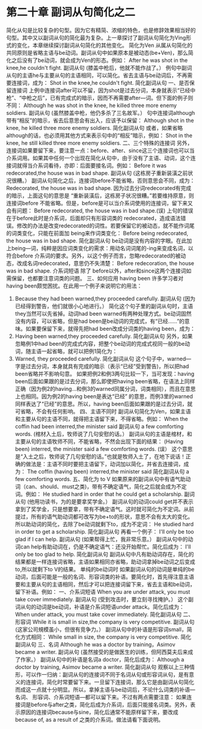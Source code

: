 # 第二十章 副词从句简化之二


简化从句是比较复杂的句型。因为它有精简、浓缩的特色，也是修辞效果相当好的句型。其中又以副词从句的简化最为复杂。上一章探讨了副词从句简化为Ving形式的变化，本章继续探讨副词从句简化的其他变化。
简化为Ven
从属从句简化的共同原则是省略主语与be动词。副词从句中如果原本是被动态(be+Ven)，那么简化之后没有了be动词，就会成为Ven的形态。例如：
After he was shot in the knee,he couldn't fight.
副词从句
(膝盖中枪后，他就不能作战了。）
例句中副词从句的主语he与主要从句的主语相同，可以简化。省去主语与be动词后，不再需要连接词，成为：
Shot in the knee,he couldn't fight.
简化副词从句
一、是否保留连接词
上例中连接词after可以不留，因为shot是过去分词，本身就表示“已经中枪”、“中枪之后”，已有完成式的暗示，因而不再需要after—词。但下面的例子则不同：
Although he was shot in the knee, he killed three more enemy soldiers.
副词从句
(虽然膝盖中枪，他仍多杀了三名故军。）
句中连接词although带有“相反”的暗示，省去后意思会有出入，应该予以保留：
Although shot in the knee, he killed three more enemy soldiers.
简化副词从句
或者，如果省略although的话，也必须用其他方式来表示句中的“相反”暗示，例如：
Shot in the knee, he still killed three more enemy soldiers.
二、三个特殊的连接词
另外，连接词如果要留下来，要注意一点：before、after、since这三个连接词也可以当介系词用。如果其中任何一个出现在简化从句中，由于没有了主语、动词，这个连接词就得当介系词看待，亦即：后面要接名词。例如：
Before it was redecorated,the house was in bad shape.
副词从句
(这栋房子重新装潢之前状况很糟。）
副词从句简化之后，连接词before不能省略，否则意思会不同，成为：
Redecorated, the house was in bad shape.
因为过去分词redecorated有完成的暗示，上面这句的意思是 “重新装潢后，这栋房子状况很糟。”若要维持原意，则连接词before 不能省略。但是，before是可以当介系词使用的连接词，留下来又会有问题：
Before redecorated, the house was in bad shape.(误)
上句的错误在于before此时是介系词，后面却只有形容词类的 redecorated，造成语法错误。修改的办法是改变redecorated的词性。若要保留它的被动态，就不能作词尾的词类变化，只能在前面加 being来作词类变化：
Before being redecorated, the house was in bad shape.
简化副词从句
be动词是没有内容的字眼。在此加上being—词，纯粹是因应词类变化的需求：用动名词词尾的-ing来变成名词，以符合before 介系词的要求。另外，以这个例子而言，忽略redecorated的被动态，改成名词redecorated，意思仍不失清楚：
Before redecoration, the house was in bad shape.
介系词短语
除了 before以外，after和since这两个连接词如需保留，也都要注意词类的问题。
三、如何应用 having been
许多学习者对having been颇觉困扰。在此用一个例子来说明它的用法：
1. Because they had been warned,they proceeded carefully.
副词从句
(因为已经得到警告，他们就很小心地进行。）
简化这个句子里的副词从句时，主语they当然可以先省掉。动词had been warned有两种处理方式。be动词固然没有内容，可以省略，但是had been是be动词的完成式，有“已经……”的意味。如果要保留下来，就得先把had been改成分词类的having been，成为：
2. Having been warned,they proceeded carefully.
简化副词从句
另外，如果忽略例1中had been的完成式内容，把整个be动词的完成式视同一般的be动词，随主语一起省略，就可以把例1简化为：
3. Warned, they proceeded carefully.
简化副词从句
这个句子中，warned—字是过去分词，本身就具有完成的暗示（表示“已经”受到警告)，所以把had been省略并不影响句意。
如果把例2和例3两句比较一下，当可发现：having been后面如果跟的是过去分词，那么即使把having been省略，在语法上同样正确（因为例2的having...和例3的warned同属分词，词类相同），而且在意思上也相同。因为例2的having been是表达“已经” 的意思，而例3里的warned同样表达了“已经”的意思。所以，having been后面如果跟的是过去分词，就可省略，不会有任何影响。
四、主语不同时
副词从句简化为Ven，如果主语和主要从句的主语不同，就得把主语留下来，不得省略。例如：
When the coffin had been interred,the minister said
副词从句
a few comforting words.
(棺材入土后，牧师说了几句安慰的话。）
副词从句的主语是棺材，和主要从句的主语牧师不同，不能省略，不然会出现下面的结果：
(Having been) interred, the minister said a few comforting words. (误）
这个意思是“入土之后，牧师说了几句安慰的话。”也就是牧师入土了，在地下说话！正确的做法是：主语不同时要把主语留下，动词加以简化，并省去连接词，成为：
The coffin (having been) interred,the minister said
简化副词从句
a few comforting words.
五、简化为 to V
如果原来的副词从句中有语气助动词（can、should、must之类)，带有不确定语气，简化之后就会成为不定词。例如：
He studied hard in order that he could get a scholarship.
副词从句
(他用功读书，为的是要拿奖学金。）
副词从句的动词could get并不表示拿到了奖学金，只是想要拿，带有不确定语气。这时就可简化为不定词。从前提过，所有的语气助动词都可改写为be+to的形状，意思不会有太大的变化。所以助动词的简化，去除了be动词就剩下to，成为不定词：
He studied hard in order to get a scholarship.
简化副词从句
再看一个例子：
I'll only be too glad if I can help.
副词从句
(如果帮得上忙，我非常乐意。）
副词从句中的动词can help有助动词在，仍是不确定语气：还没开始帮忙。简化后成为：
I'll only be too glad to help.
简化副词从句
副词从句中凡有助动词存在，简化的结果都是一样连接词省略，主语如果相同亦省略，助动词拿掉be动词之后变成to,所以就剩下to V的结果。
单纯的be动词时
如果副词从句的动词是单纯的be动词，后面可能是一般的名词、形容词类的补语。要简化时，首先得注意主语要和主要从句的主语相同，然后才可以把连接词留下来，省去主语和be动词，留下补语。例如：
一、介系词短语
When you are under attack, you must take cover immediately.
副词从句
(受到攻击时，要立刻寻找掩护。）
这个副词从句的动词是be动词，补语是介系词短语under attack。简化后成为：
When under attack, you must take cover immediately.
简化副词从句
二、形容词
While it is small in size,the company is very competitive.
副词从句
(这家公司規模虽小，但很有竞争力。）
副词从句中的补语是形容词small，简化方式相同：
While small in size, the company is very competitive.
简化副词从句
三、名词
Although he was a doctor by training，Asimov became a writer.
副词从句
(虽然接受的是做医生的训练，但阿西莫夫后来成了作家。）
副词从句中的补语是名词a doctor，简化后成为：
Although a doctor by training, Asimov became a writer.
简化副词从句
观察以上三种情形，可以作一归纳：副词从句的连接词不同于名词从句或形容词从句，是有意义的连接词，简化时常要留下来。一旦留下连接词，那么它是由副词从句简化而成这一点就十分明显。所以，拿掉主语与be动词后，不论什么词类的补语—名词、 形容词、介系词短语—都可以留下来。不过有两点需要注意： 如果连接词是before与after之类，简化后成为介系词，后面只能接名词类。另外，表示原因的连接词because与sine，简化后通常不能原样留下来，要改成because of, as a result of 之类的介系词。做法请看下面说明。